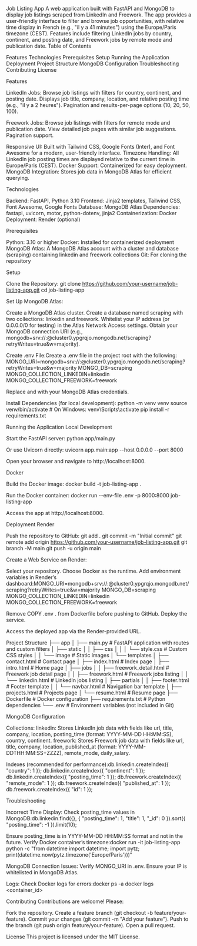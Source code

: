 Job Listing App
A web application built with FastAPI and MongoDB to display job listings scraped from LinkedIn and Freework. The app provides a user-friendly interface to filter and browse job opportunities, with relative time display in French (e.g., "il y a 41 minutes") using the Europe/Paris timezone (CEST). Features include filtering LinkedIn jobs by country, continent, and posting date, and Freework jobs by remote mode and publication date.
Table of Contents

Features
Technologies
Prerequisites
Setup
Running the Application
Deployment
Project Structure
MongoDB Configuration
Troubleshooting
Contributing
License

Features

LinkedIn Jobs:
Browse job listings with filters for country, continent, and posting date.
Displays job title, company, location, and relative posting time (e.g., "il y a 2 heures").
Pagination and results-per-page options (10, 20, 50, 100).


Freework Jobs:
Browse job listings with filters for remote mode and publication date.
View detailed job pages with similar job suggestions.
Pagination support.


Responsive UI: Built with Tailwind CSS, Google Fonts (Inter), and Font Awesome for a modern, user-friendly interface.
Timezone Handling: All LinkedIn job posting times are displayed relative to the current time in Europe/Paris (CEST).
Docker Support: Containerized for easy deployment.
MongoDB Integration: Stores job data in MongoDB Atlas for efficient querying.

Technologies

Backend: FastAPI, Python 3.10
Frontend: Jinja2 templates, Tailwind CSS, Font Awesome, Google Fonts
Database: MongoDB Atlas
Dependencies: fastapi, uvicorn, motor, python-dotenv, jinja2
Containerization: Docker
Deployment: Render (optional)

Prerequisites

Python: 3.10 or higher
Docker: Installed for containerized deployment
MongoDB Atlas: A MongoDB Atlas account with a cluster and database (scraping) containing linkedin and freework collections
Git: For cloning the repository

Setup

Clone the Repository:
git clone https://github.com/your-username/job-listing-app.git
cd job-listing-app


Set Up MongoDB Atlas:

Create a MongoDB Atlas cluster.
Create a database named scraping with two collections: linkedin and freework.
Whitelist your IP address (or 0.0.0.0/0 for testing) in the Atlas Network Access settings.
Obtain your MongoDB connection URI (e.g., mongodb+srv://<username>:<password>@cluster0.ypgrqjo.mongodb.net/scraping?retryWrites=true&w=majority).


Create .env File:Create a .env file in the project root with the following:
MONGO_URI=mongodb+srv://<username>:<password>@cluster0.ypgrqjo.mongodb.net/scraping?retryWrites=true&w=majority
MONGO_DB=scraping
MONGO_COLLECTION_LINKEDIN=linkedin
MONGO_COLLECTION_FREEWORK=freework

Replace <username> and <password> with your MongoDB Atlas credentials.

Install Dependencies (for local development):
python -m venv venv
source venv/bin/activate  # On Windows: venv\Scripts\activate
pip install -r requirements.txt



Running the Application
Local Development

Start the FastAPI server:
python app/main.py

Or use Uvicorn directly:
uvicorn app.main:app --host 0.0.0.0 --port 8000


Open your browser and navigate to http://localhost:8000.


Docker

Build the Docker image:
docker build -t job-listing-app .


Run the Docker container:
docker run --env-file .env -p 8000:8000 job-listing-app


Access the app at http://localhost:8000.


Deployment
Render

Push the repository to GitHub:
git add .
git commit -m "Initial commit"
git remote add origin https://github.com/your-username/job-listing-app.git
git branch -M main
git push -u origin main


Create a Web Service on Render:

Select your repository.
Choose Docker as the runtime.
Add environment variables in Render’s dashboard:MONGO_URI=mongodb+srv://<username>:<password>@cluster0.ypgrqjo.mongodb.net/scraping?retryWrites=true&w=majority
MONGO_DB=scraping
MONGO_COLLECTION_LINKEDIN=linkedin
MONGO_COLLECTION_FREEWORK=freework


Remove COPY .env . from Dockerfile before pushing to GitHub.
Deploy the service.


Access the deployed app via the Render-provided URL.


Project Structure
├── app
│   ├── main.py                # FastAPI application with routes and custom filters
│   ├── static
│   │   ├── css
│   │   │   └── style.css     # Custom CSS styles
│   │   └── image             # Static images
│   └── templates
│       ├── contact.html      # Contact page
│       ├── index.html        # Index page
│       ├── intro.html        # Home page
│       ├── jobs
│       │   ├── freework_detail.html  # Freework job detail page
│       │   ├── freework.html        # Freework jobs listing
│       │   └── linkedin.html        # LinkedIn jobs listing
│       ├── partials
│       │   ├── footer.html   # Footer template
│       │   └── navbar.html   # Navigation bar template
│       ├── projects.html     # Projects page
│       └── resume.html       # Resume page
├── Dockerfile                # Docker configuration
├── requirements.txt          # Python dependencies
└── .env                     # Environment variables (not included in Git)

MongoDB Configuration

Collections:
linkedin: Stores LinkedIn job data with fields like url, title, company, location, posting_time (format: YYYY-MM-DD HH:MM:SS), country, continent.
freework: Stores Freework job data with fields like url, title, company, location, published_at (format: YYYY-MM-DDTHH:MM:SS+ZZZZ), remote_mode, daily_salary.


Indexes (recommended for performance):db.linkedin.createIndex({ "country": 1 });
db.linkedin.createIndex({ "continent": 1 });
db.linkedin.createIndex({ "posting_time": 1 });
db.freework.createIndex({ "remote_mode": 1 });
db.freework.createIndex({ "published_at": 1 });
db.freework.createIndex({ "id": 1 });



Troubleshooting

Incorrect Time Display:
Check posting_time values in MongoDB:db.linkedin.find({}, { "posting_time": 1, "title": 1, "_id": 0 }).sort({ "posting_time": -1 }).limit(10);


Ensure posting_time is in YYYY-MM-DD HH:MM:SS format and not in the future.
Verify Docker container’s timezone:docker run -it job-listing-app python -c "from datetime import datetime; import pytz; print(datetime.now(pytz.timezone('Europe/Paris')))"




MongoDB Connection Issues:
Verify MONGO_URI in .env.
Ensure your IP is whitelisted in MongoDB Atlas.


Logs:
Check Docker logs for errors:docker ps -a
docker logs <container_id>





Contributing
Contributions are welcome! Please:

Fork the repository.
Create a feature branch (git checkout -b feature/your-feature).
Commit your changes (git commit -m "Add your feature").
Push to the branch (git push origin feature/your-feature).
Open a pull request.

License
This project is licensed under the MIT License.